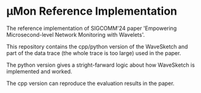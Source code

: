 
# μMon Reference Implementation

The reference implementation of SIGCOMM'24 paper 'Empowering Microsecond-level Network Monitoring with Wavelets'.

This repository contains the cpp/python version of the WaveSketch and part of the data trace (the whole trace is too large) used in the paper. 

The python version gives a stright-farward logic about how WaveSketch is implemented and worked.

The cpp version can reproduce the evaluation results in the paper.